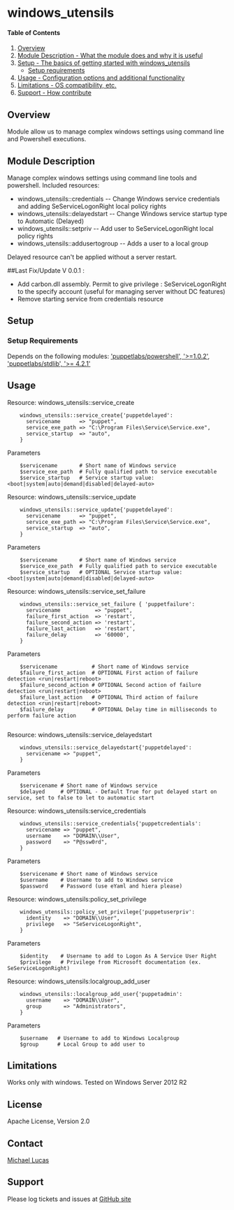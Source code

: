 # windows_utensils

#### Table of Contents

1. [Overview](#overview)
2. [Module Description - What the module does and why it is useful](#module-description)
3. [Setup - The basics of getting started with windows_utensils](#setup)
    * [Setup requirements](#setup-requirements)
4. [Usage - Configuration options and additional functionality](#usage)
5. [Limitations - OS compatibility, etc.](#limitations)
6. [Support - How contribute](#Support)

## Overview

Module allow us to manage complex windows settings using command line and Powershell executions.

## Module Description

Manage complex windows settings using command line tools and powershell.  Included resources:

 - windows_utensils::credentials    -- Change Windows service credentials and adding SeServiceLogonRight local policy rights
 - windows_utensils::delayedstart   -- Change Windows service startup type to Automatic (Delayed)
 - windows_utensils::setpriv        -- Add user to SeServiceLogonRight local policy rights
 - windows_utensils::addusertogroup -- Adds a user to a local group

Delayed resource can't be applied without a server restart.

##Last Fix/Update
V 0.0.1 :
 - Add carbon.dll assembly. Permit to give privilege : SeServiceLogonRight to the specify account (useful for managing server without DC features)
 - Remove starting service from credentials resource

## Setup

### Setup Requirements

Depends on the following modules:
['puppetlabs/powershell', '>=1.0.2'](https://forge.puppetlabs.com/puppetlabs/powershell),
['puppetlabs/stdlib', '>= 4.2.1'](https://forge.puppetlabs.com/puppetlabs/stdlib)


## Usage

Resource: windows_utensils::service_create
```
	windows_utensils::service_create{'puppetdelayed':
	  servicename      => "puppet",
	  service_exe_path => "C:\Program Files\Service\Service.exe",
	  service_startup  => "auto",
	}
```
Parameters
```
	$servicename       # Short name of Windows service
	$service_exe_path  # Fully qualified path to service executable
	$service_startup   # Service startup value: <boot|system|auto|demand|disabled|delayed-auto>
```


Resource: windows_utensils::service_update
```
	windows_utensils::service_update{'puppetdelayed':
	  servicename      => "puppet",
	  service_exe_path => "C:\Program Files\Service\Service.exe",
	  service_startup  => "auto",
	}
```
Parameters
```
	$servicename       # Short name of Windows service
	$service_exe_path  # Fully qualified path to service executable
	$service_startup   # OPTIONAL Service startup value: <boot|system|auto|demand|disabled|delayed-auto>
```


Resource: windows_utensils::service_set_failure
```
	windows_utensils::service_set_failure { 'puppetfailure':
	  servicename           => "puppet",
	  failure_first_action  => 'restart',
	  failure_second_action => 'restart',
	  failure_last_action   => 'restart',
	  failure_delay         => '60000',
	}
```
Parameters
```
	$servicename           # Short name of Windows service
	$failure_first_action  # OPTIONAL First action of failure detection <run|restart|reboot>
	$failure_second_action # OPTIONAL Second action of failure detection <run|restart|reboot>
	$failure_last_action   # OPTIONAL Third action of failure detection <run|restart|reboot>
	$failure_delay         # OPTIONAL Delay time in milliseconds to perform failure action
	
```


Resource: windows_utensils::service_delayedstart
```
	windows_utensils::service_delayedstart{'puppetdelayed':
	  servicename => "puppet",
	}
```
Parameters
```
	$servicename # Short name of Windows service
	$delayed     # OPTIONAL - Default True for put delayed start on service, set to false to let to automatic start
```


Resource: windows_utensils:service_credentials
```
	windows_utensils::service_credentials{'puppetcredentials':
	  servicename => "puppet",
	  username    => "DOMAIN\\User",
	  password    => "P@ssw0rd",
	}
```

Parameters
```
	$servicename # Short name of Windows service
	$username    # Username to add to Windows service
	$password    # Password (use eYaml and hiera please)
```


Resource: windows_utensils:policy_set_privilege
```
	windows_utensils::policy_set_privilege{'puppetuserpriv':
	  identity    => "DOMAIN\\User",
	  privilege   => "SeServiceLogonRight",
	}
```

Parameters
```
	$identity    # Username to add to Logon As A Service User Right
	$privilege   # Privilege from Microsoft documentation (ex. SeServiceLogonRight)
```


Resource: windows_utensils:localgroup_add_user
```
	windows_utensils::localgroup_add_user{'puppetadmin':
	  username    => "DOMAIN\\User",
	  group       => "Administrators",
	}
```

Parameters
```
	$username   # Username to add to Windows Localgroup
	$group      # Local Group to add user to
```


## Limitations

Works only with windows.
Tested on Windows Server 2012 R2


License
-------
Apache License, Version 2.0

Contact
-------
[Michael Lucas](https://github.com/mtlucas)

Support
-------
Please log tickets and issues at [GitHub site](https://github.com/mtlucas/windows_utensils/issues)
